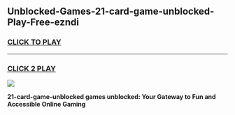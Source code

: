 
## Unblocked-Games-21-card-game-unblocked-Play-Free-ezndi
<h3>
<a href="https://premium76.site?title=21-card-game-unblocked&ref=21A">CLICK TO PLAY</a></h3>
<hr>

<h3>
<a href="https://premium76.site?title=21-card-game-unblocked&ref=21A">CLICK 2 PLAY</a>
  
</h3>

<a href="https://premium76.site?title=21-card-game-unblocked&ref=21A"><img src="https://clearcache.store/games.png"></a>


**21-card-game-unblocked games unblocked: Your Gateway to Fun and Accessible Online Gaming**
